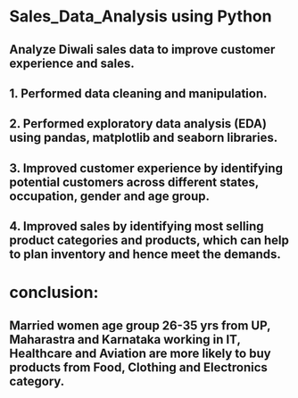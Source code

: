 # Sales_Data_Analysis using Python

## Analyze Diwali sales data to improve customer experience and sales.

## 1. Performed data cleaning and manipulation.

## 2. Performed exploratory data analysis (EDA) using pandas, matplotlib and seaborn libraries.

## 3. Improved customer experience by identifying potential customers across different states, occupation, gender and age group.

## 4. Improved sales by identifying most selling product categories and products, which can help to plan inventory and hence meet the demands.

# conclusion:
## Married women age group 26-35 yrs from UP,  Maharastra and Karnataka working in IT, Healthcare and Aviation are more likely to buy products from Food, Clothing and Electronics category.
